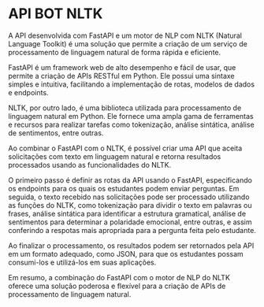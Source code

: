 # API BOT  NLTK
A API desenvolvida com FastAPI e um motor de NLP com NLTK (Natural Language Toolkit) é uma solução que permite a criação de um serviço de processamento de linguagem natural de forma rápida e eficiente.

FastAPI é um framework web de alto desempenho e fácil de usar, que permite a criação de APIs RESTful em Python. Ele possui uma sintaxe simples e intuitiva, facilitando a implementação de rotas, modelos de dados e endpoints.

NLTK, por outro lado, é uma biblioteca utilizada para processamento de linguagem natural em Python. Ele fornece uma ampla gama de ferramentas e recursos para realizar tarefas como tokenização, análise sintática, análise de sentimentos, entre outras.

Ao combinar o FastAPI com o NLTK, é possível criar uma API que aceita solicitações com texto em linguagem natural e retorna resultados processados usando as funcionalidades do NLTK.

O primeiro passo é definir as rotas da API usando o FastAPI, especificando os endpoints para os quais os estudantes podem enviar perguntas. Em seguida, o texto recebido nas solicitações pode ser processado utilizando as funções do NLTK, como tokenização para dividir o texto em palavras ou frases, análise sintática para identificar a estrutura gramatical, análise de sentimentos para determinar a polaridade emocional, entre outras, e assim conferindo a respotas mais apropriada para a pergunta feita pelo estudante.

Ao finalizar o processamento, os resultados podem ser retornados pela API em um formato adequado, como JSON, para que os estudantes possam consumi-los e utilizá-los em suas aplicações.

Em resumo, a combinação do FastAPI com o motor de NLP do NLTK oferece uma solução poderosa e flexível para a criação de APIs de processamento de linguagem natural.
